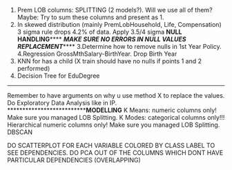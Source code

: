 1. Prem LOB columns: SPLITTING (2 models?). Will we use all of them? Maybe: Try to sum these columns and present as 1.
2. In skewed distribution (mainly PremLobHousehold, Life, Compensation) 3 sigma rule drops 4.2% of data. Apply 3.5/4 sigma
********************************************NULL HANDLING************************************************
                    *******MAKE SURE NO ERRORS IN NULL VALUES REPLACEMENT***********
3.Determine how to remove nulls in 1st Year Policy.
4.Regression GrossMthSalary-BirthYear. Drop Birth Year
5. KNN for has a child (X train should have no nulls if points 1 and 2 performed)
6. Decision Tree for EduDegree 
**************************************************************************************************************
Remember to have arguments on why u use method X to replace the values. 
Do Exploratory Data Analysis like in IP.
****************************************************************MODELLING**************************************
K Means: numeric columns only! Make sure you managed LOB Splitting.
K Modes: categorical columns only!!!
Hierarchical numeric columns only! Make sure you managed LOB Splitting.
DBSCAN

DO SCATTERPLOT FOR EACH VARIABLE COLORED BY CLASS LABEL TO SEE DEPENDENCIES.
DO PCA OUT OF THE COLUMNS WHICH DONT HAVE PARTICULAR DEPENDENCIES (OVERLAPPING)
